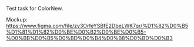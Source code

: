 Test task for ColorNew. 

Mockup: https://www.figma.com/file/zy3OrfeYSBfE2DbeLWK7qr/%D1%82%D0%B5%D1%81%D1%82%D0%BE%D0%B2%D0%BE%D0%B5-%D0%BB%D0%B5%D0%BD%D0%B4%D0%B8%D0%BD%D0%B3
